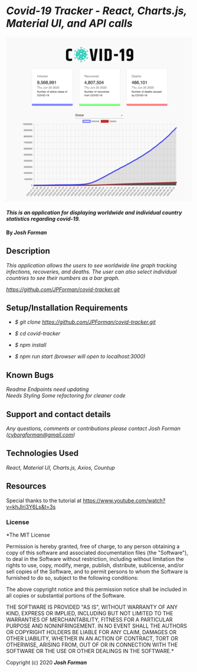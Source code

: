 # _Covid-19 Tracker - React, Charts.js, Material UI, and API calls_

![routes](./src/images/appScreenshot.png)

#### _This is an application for displaying worldwide and individual country statistics regarding covid-19._

#### By _**Josh Forman**_

## Description

_This application allows the users to see worldwide line graph tracking infections, recoveries, and deaths. The user can also select individual countries to see their numbers as a bar graph._

_https://github.com/JPForman/covid-tracker.git_

## Setup/Installation Requirements

* _$ git clone https://github.com/JPForman/covid-tracker.git_

* _$ cd covid-tracker_

* _$ npm install_

* _$ npm run start (browser will open to localhost:3000)_  



## Known Bugs

_Readme Endpoints need updating_  
_Needs Styling_
_Some refactoring for cleaner code_  

## Support and contact details

_Any questions, comments or contributions please contact Josh Forman (cyborgforman@gmail.com)_

## Technologies Used

_React, Material UI, Charts.js, Axios, Countup_

## Resources  
 Special thanks to the tutorial at https://www.youtube.com/watch?v=khJlrj3Y6Ls&t=3s  

### License

*The MIT License


Permission is hereby granted, free of charge, to any person obtaining a copy
of this software and associated documentation files (the "Software"), to deal
in the Software without restriction, including without limitation the rights
to use, copy, modify, merge, publish, distribute, sublicense, and/or sell
copies of the Software, and to permit persons to whom the Software is
furnished to do so, subject to the following conditions:

The above copyright notice and this permission notice shall be included in
all copies or substantial portions of the Software.

THE SOFTWARE IS PROVIDED "AS IS", WITHOUT WARRANTY OF ANY KIND, EXPRESS OR
IMPLIED, INCLUDING BUT NOT LIMITED TO THE WARRANTIES OF MERCHANTABILITY,
FITNESS FOR A PARTICULAR PURPOSE AND NONINFRINGEMENT. IN NO EVENT SHALL THE
AUTHORS OR COPYRIGHT HOLDERS BE LIABLE FOR ANY CLAIM, DAMAGES OR OTHER
LIABILITY, WHETHER IN AN ACTION OF CONTRACT, TORT OR OTHERWISE, ARISING FROM,
OUT OF OR IN CONNECTION WITH THE SOFTWARE OR THE USE OR OTHER DEALINGS IN
THE SOFTWARE.*

Copyright (c) 2020 **_Josh Forman_**